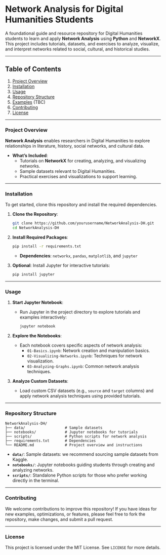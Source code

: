 
# Network Analysis for Digital Humanities Students

A foundational guide and resource repository for Digital Humanities students to learn and apply **Network Analysis** using **Python** and **NetworkX**. This project includes tutorials, datasets, and exercises to analyze, visualize, and interpret networks related to social, cultural, and historical studies.

---

## Table of Contents

1. [Project Overview](#project-overview)
2. [Installation](#installation)
3. [Usage](#usage)
4. [Repository Structure](#repository-structure)
5. [Examples](#examples) (TBC)
6. [Contributing](#contributing)
7. [License](#license)

---

### Project Overview

**Network Analysis** enables researchers in Digital Humanities to explore relationships in literature, history, social networks, and cultural data.

- **What’s Included**:
  - Tutorials on **NetworkX** for creating, analyzing, and visualizing networks.
  - Sample datasets relevant to Digital Humanities.
  - Practical exercises and visualizations to support learning.

---

### Installation

To get started, clone this repository and install the required dependencies.

1. **Clone the Repository**:
   ```bash
   git clone https://github.com/yourusername/NetworkAnalysis-DH.git
   cd NetworkAnalysis-DH
   ```

2. **Install Required Packages**:
   ```bash
   pip install -r requirements.txt
   ```

   - **Dependencies**: `networkx`, `pandas`, `matplotlib`, and `jupyter`

3. **Optional**: Install Jupyter for interactive tutorials:
   ```bash
   pip install jupyter
   ```

---

### Usage

1. **Start Jupyter Notebook**:
   - Run Jupyter in the project directory to explore tutorials and examples interactively:
     ```bash
     jupyter notebook
     ```

2. **Explore the Notebooks**:
   - Each notebook covers specific aspects of network analysis:
     - `01-Basics.ipynb`: Network creation and manipulation basics.
     - `02-Visualizing-Networks.ipynb`: Techniques for network visualization.
     - `03-Analyzing-Graphs.ipynb`: Common network analysis techniques.

3. **Analyze Custom Datasets**:
   - Load custom CSV datasets (e.g., `source` and `target` columns) and apply network analysis techniques using provided tutorials.

---

### Repository Structure

```
NetworkAnalysis-DH/
├── data/                  # Sample datasets
├── notebooks/             # Jupyter notebooks for tutorials
├── scripts/               # Python scripts for network analysis
├── requirements.txt       # Dependencies
└── README.md              # Project overview and instructions
```

- **`data/`**: Sample datasets: we recommend sourcing sample datasets from Kaggle.
- **`notebooks/`**: Jupyter notebooks guiding students through creating and analyzing networks.
- **`scripts/`**: Standalone Python scripts for those who prefer working directly in the terminal.

---

### Contributing

We welcome contributions to improve this repository! If you have ideas for new examples, optimizations, or features, please feel free to fork the repository, make changes, and submit a pull request.

---

### License

This project is licensed under the MIT License. See `LICENSE` for more details.
